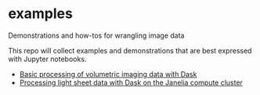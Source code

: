 # examples
Demonstrations and how-tos for wrangling image data

This repo will collect examples and demonstrations that are best expressed with Jupyter notebooks.

* [Basic processing of volumetric imaging data with Dask](https://github.com/d-v-b/examples/blob/master/dask_example.ipynb)
* [Processing light sheet data with Dask on the Janelia compute cluster](https://github.com/d-v-b/examples/blob/master/dask_dff_example.ipynb)
